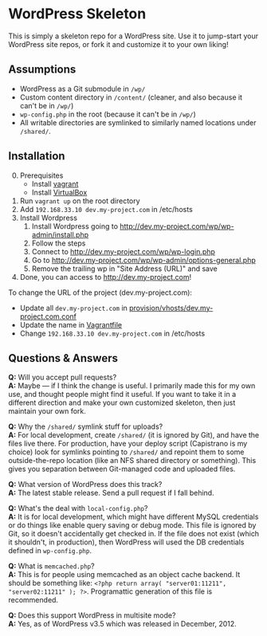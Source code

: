 # WordPress Skeleton

This is simply a skeleton repo for a WordPress site. Use it to jump-start your WordPress site repos, or fork it and customize it to your own liking!

## Assumptions

* WordPress as a Git submodule in `/wp/`
* Custom content directory in `/content/` (cleaner, and also because it can't be in `/wp/`)
* `wp-config.php` in the root (because it can't be in `/wp/`)
* All writable directories are symlinked to similarly named locations under `/shared/`.

## Installation

0. Prerequisites
	* Install [vagrant](https://www.vagrantup.com/)
	* Install [VirtualBox](https://www.virtualbox.org/)
1. Run `vagrant up` on the root directory
2. Add `192.168.33.10 dev.my-project.com` in /etc/hosts
3. Install Wordpress
	1. Install Wordpress going to http://dev.my-project.com/wp/wp-admin/install.php
	2. Follow the steps
	3. Connect to http://dev.my-project.com/wp/wp-login.php
	4. Go to http://dev.my-project.com/wp/wp-admin/options-general.php
	5. Remove the trailing wp in "Site Address (URL)" and save
5. Done, you can access to http://dev.my-project.com!

To change the URL of the project (dev.my-project.com):

* Update all `dev.my-project.com` in [provision/vhosts/dev.my-project.com.conf](/provision/vhosts/dev.my-project.com.conf)
* Update the name in [Vagrantfile](/Vagrantfile)
* Change `192.168.33.10 dev.my-project.com` in /etc/hosts

## Questions & Answers

**Q:** Will you accept pull requests?  
**A:** Maybe — if I think the change is useful. I primarily made this for my own use, and thought people might find it useful. If you want to take it in a different direction and make your own customized skeleton, then just maintain your own fork.

**Q:** Why the `/shared/` symlink stuff for uploads?  
**A:** For local development, create `/shared/` (it is ignored by Git), and have the files live there. For production, have your deploy script (Capistrano is my choice) look for symlinks pointing to `/shared/` and repoint them to some outside-the-repo location (like an NFS shared directory or something). This gives you separation between Git-managed code and uploaded files.

**Q:** What version of WordPress does this track?  
**A:** The latest stable release. Send a pull request if I fall behind.

**Q:** What's the deal with `local-config.php`?  
**A:** It is for local development, which might have different MySQL credentials or do things like enable query saving or debug mode. This file is ignored by Git, so it doesn't accidentally get checked in. If the file does not exist (which it shouldn't, in production), then WordPress will used the DB credentials defined in `wp-config.php`.

**Q:** What is `memcached.php`?  
**A:** This is for people using memcached as an object cache backend. It should be something like: `<?php return array( "server01:11211", "server02:11211" ); ?>`. Programattic generation of this file is recommended.

**Q:** Does this support WordPress in multisite mode?  
**A:** Yes, as of WordPress v3.5 which was released in December, 2012.
